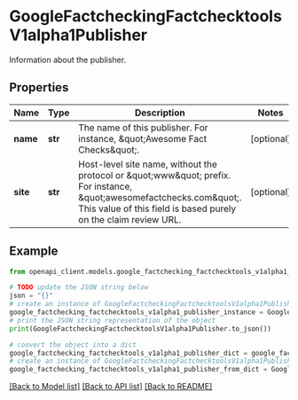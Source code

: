 # GoogleFactcheckingFactchecktoolsV1alpha1Publisher

Information about the publisher.

## Properties

Name | Type | Description | Notes
------------ | ------------- | ------------- | -------------
**name** | **str** | The name of this publisher. For instance, \&quot;Awesome Fact Checks\&quot;. | [optional] 
**site** | **str** | Host-level site name, without the protocol or \&quot;www\&quot; prefix. For instance, \&quot;awesomefactchecks.com\&quot;. This value of this field is based purely on the claim review URL. | [optional] 

## Example

```python
from openapi_client.models.google_factchecking_factchecktools_v1alpha1_publisher import GoogleFactcheckingFactchecktoolsV1alpha1Publisher

# TODO update the JSON string below
json = "{}"
# create an instance of GoogleFactcheckingFactchecktoolsV1alpha1Publisher from a JSON string
google_factchecking_factchecktools_v1alpha1_publisher_instance = GoogleFactcheckingFactchecktoolsV1alpha1Publisher.from_json(json)
# print the JSON string representation of the object
print(GoogleFactcheckingFactchecktoolsV1alpha1Publisher.to_json())

# convert the object into a dict
google_factchecking_factchecktools_v1alpha1_publisher_dict = google_factchecking_factchecktools_v1alpha1_publisher_instance.to_dict()
# create an instance of GoogleFactcheckingFactchecktoolsV1alpha1Publisher from a dict
google_factchecking_factchecktools_v1alpha1_publisher_from_dict = GoogleFactcheckingFactchecktoolsV1alpha1Publisher.from_dict(google_factchecking_factchecktools_v1alpha1_publisher_dict)
```
[[Back to Model list]](../README.md#documentation-for-models) [[Back to API list]](../README.md#documentation-for-api-endpoints) [[Back to README]](../README.md)


